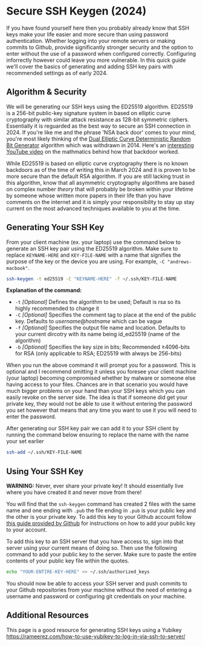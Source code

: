 # Secure SSH Keygen (2024)

If you have found yourself here then you probably already know that SSH keys make your life easier and more secure than using password authentication. Whether logging into your remote servers or making commits to Github, provide significantly stronger security and the option to enter without the use of a password when configured correctly. Configuring inforrectly however could leave you more vulnerable. In this quick guide we'll cover the basics of generating and adding SSH key pairs with recommended settings as of early 2024.

## Algorithm & Security

We will be generating our SSH keys using the ED25519 algorithm. ED25519 is a 256-bit public-key signature system in based on elliptic curve cryptography with similar attack resistance as 128-bit symmetric ciphers. Essentially it is reguarded as the best way to secure an SSH connection in 2024. If you're like me and the phrase 'NSA back door' comes to your mind, you're most likely thinking of the [Dual Elliptic Curve Deterministic Random Bit Generator](https://en.wikipedia.org/wiki/Dual_EC_DRBG) algorithm which was withdrawn in 2014. Here's an [interesting YouTube video](https://youtu.be/nybVFJVXbww) on the mathmatics behind how that backdoor worked.

While ED25519 is based on elliptic curve cryptography there is no known backdoors as of the time of writing this in March 2024 and it is proven to be more secure than the default RSA algorithm. If you are still lacking trust in this algorithm, know that all asymmetric cryptography algorithms are based on complex number *theory* that will probably be broken within your lifetime by someone whose written more papers in their life than you have comments on the internet and it is simply your responsibility to stay up stay current on the most advanced techniques available to you at the time. 

## Generating Your SSH Key

From your client machine (ex. your laptop) use the command below to generate an SSH key pair using the ED25519 algorithm. Make sure to replace `KEYNAME-HERE` and `KEY-FILE-NAME` with a name that signifies the purpose of the key or the device you are using. For example, `-C "andrews-macbook"`.

```sh
ssh-keygen -t ed25519 -C "KEYNAME-HERE" -f ~/.ssh/KEY-FILE-NAME
```

**Explanation of the command:**
- `-t` *\[Optional\]* Defines the algorithm to be used; Default is rsa so its highly recommended to change it
- `-C` *\[Optional\]* Specifies the comment tag to place at the end of the public key. Defaults to *username*@*hostname* which can be vague
- `-f` *\[Optional\]* Specifies the output file name and location. Defaults to your current dircotry with its name being id_ed25519 (name of the algorithm)
- `-b` *\[Optional\]* Specifies the key size in bits; Recommended ≥4096-bits for RSA (only applicable to RSA; ED25519 with always be 256-bits)

When you run the above command it will prompt you for a password. This is optional and I recommend omitting it unless you foresee your client machine (your laptop) becoming compromised whether by malware or someone else having access to your files. Chances are in that scenario you would have much bigger problems on your hand than your SSH keys which you can easily revoke on the server side. The idea is that if someone did get your private key, they would not be able to use it without entering the password you set however that means that any time you want to use it you will need to enter the password.

After generating our SSH key pair we can add it to your SSH client by running the command below ensuring to replace the name with the name your set earlier

```sh
ssh-add ~/.ssh/KEY-FILE-NAME
```

## Using Your SSH Key

**WARNING:** Never, ever share your private key! It should essentially live where you have created it and never move from there!

You will find that the `ssh-keygen` command has created 2 files with the same name and one ending with `.pub` the file ending in `.pub` is your public key and the other is your private key. To add this key to your Github account follow [this guide provided by Github](https://docs.github.com/en/authentication/connecting-to-github-with-ssh/adding-a-new-ssh-key-to-your-github-account) for instructions on how to add your public key to your account.

To add this key to an SSH server that you have access to, sign into that server using your current means of doing so. Then use the following command to add your public key to the server. Make sure to paste the entire contents of your public key file within the quotes.

```sh
echo "YOUR-ENTIRE-KEY-HERE" >> ~/.ssh/authorized_keys
```

You should now be able to access your SSH server and push commits to your Github repositories from your machine without the need of entering a username and password or configuring git credentials on your machine.

## Additional Resources

This page is a good resource for generating SSH keys using a Yubikey https://rameerez.com/how-to-use-yubikey-to-log-in-via-ssh-to-server/